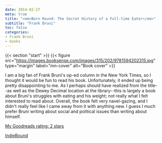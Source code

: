 ```yaml
---
date: 2014-02-27
meta: true
title: "<em>Born Round: The Secret History of a Full-time Eater</em>"
subtitle: "Frank Bruni"
toc: false
categories:
- Frank Bruni
- books
---
```


{{< section "start" >}}
{{< figure src="https://images.booksense.com/images/315/202/9781594202315.jpg" type="margin" label="mn-cover" alt="Book cover" >}}

I am a big fan of Frank Bruni's op-ed column in the New York Times, so I thought it would be fun to read his book. Unfortunately, it ended up being pretty disappointing to me. As I perhaps should have realized from the title--as well as the Dewey Decimal location at the library--this is largely a book about Bruni's struggles with eating and his weight; not really what I felt interested to read about. Overall, the book felt very navel-gazing, and I didn't really feel like I came away from it with anything new. I guess I much prefer Bruni writing about social and political issues than writing about himself. 

[My Goodreads rating: 2 stars](https://www.goodreads.com/review/show/858646844)  

[IndieBound](https://www.indiebound.org/book/9781594202315)
